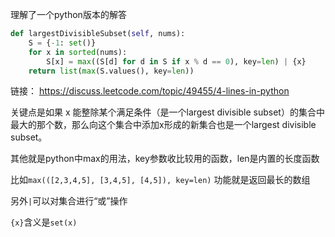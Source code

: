 理解了一个python版本的解答

```python
def largestDivisibleSubset(self, nums):
    S = {-1: set()}
    for x in sorted(nums):
        S[x] = max((S[d] for d in S if x % d == 0), key=len) | {x}
    return list(max(S.values(), key=len))
```



链接： https://discuss.leetcode.com/topic/49455/4-lines-in-python



关键点是如果 x 能整除某个满足条件（是一个largest divisible subset）的集合中最大的那个数，那么向这个集合中添加x形成的新集合也是一个largest divisible subset。

其他就是python中max的用法，key参数收比较用的函数，len是内置的长度函数

比如`max(([2,3,4,5], [3,4,5], [4,5]), key=len)` 功能就是返回最长的数组

另外`|`可以对集合进行“或”操作

`{x}`含义是`set(x)`

